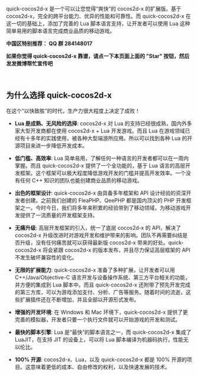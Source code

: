 quick-cocos2d-x 是一个可以让您觉得“爽快”的 cocos2d-x 的扩展版。基于 cocos2d-x，完全的跨平台能力、优异的性能和可靠性。而 quick-cocos2d-x 在这一切的基础上，添加了完善的 Lua 脚本语言支持，让开发者可以使用 Lua 这种简单易用的脚本语言完成商业品质的移动游戏。


**中国区特别推荐： QQ 群 284148017**

**如果你觉得 quick-cocos2d-x 靠谱，请点一下本页面上面的 "Star" 按钮，然后发发微博帮忙宣传吧**


<br />

## 为什么选择 quick-cocos2d-x

在这个“以快致胜”的时代，生产力很大程度上决定了成败！

-   **Lua 是成熟、无风险的选择**: cocos2d-x 对 Lua 的支持已经很成熟，国内外多家大型开发商都在使用 cocos2d-x + Lua 开发游戏。而且 Lua 在游戏领域已经有十多年的实践使用，被各种大型端游所应用。所以可以找到各种 Lua 的开源项目来进一步降低开发成本。

-   **低门槛、高效率**: Lua 简单易用，了解任何一种语言的开发者都可以在一周内掌握。而且 quick-cocos2d-x 提供了一个全功能的，基于 Lua 语言的高层开发框架。这个框架可以极大程度降低游戏开发的门槛并提高开发效率。一个没有任何 C++ 知识的团队也能创建商业品质的移动游戏。

-   **出色的框架设计**: quick-cocos2d-x 由具备多年框架和 API 设计经验的资深开发者创建。之前我们创建的 FleaPHP、QeePHP 都是国内顶尖的 PHP 开发框架之一。今时今日，我们将多年来积累的经验带到了移动领域，为移动游戏开发提供了一流质量的开发框架支持。

-   **无痛升级**: 高层开发框架的引入，统一了底层 cocos2d-x 的 API，解决了 cocos2d-x 升级改进时对游戏开发和维护带来的影响。团队不再需要纠结是否升级，没有任何痛苦就可以获得最新版 cocos2d-x 带来的好处。quick-cocos2d-x 将会紧跟 cocos2d-x 的版本发布，并且尽力保证高层框架的 API 不发生破坏兼容性的变化。

-   **无限的扩展能力**: quick-cocos2d-x 准备了多种扩展，让开发者可以用 C++/Java/Objective-C 语言开发与设备操作系统、第三方平台相关的功能，并方便的集成到 Lua 脚本中。而且 quick-cocos2d-x 还附带了预先开发完成的第三方库，可以为游戏添加支付、分析、广告等服务。随着时间的流逝，这些扩展插件还在不断增加，并且全部以开源形式发布。

-   **增强的开发环境**: 在 Windows 和 Mac 环境下，quick-cocos2d-x 提供了更完善的模拟器，开发者只要一个执行文件就可以开始游戏的开发和测试。

-   **最快的脚本引擎**: Lua 是“最快”的脚本语言之一，而 quick-cocos2d-x 集成了 LuaJIT，在支持 JIT 的设备上，可以将 Lua 脚本编译为机器码执行，性能无以伦比。

-   **100% 开源**: cocos2d-x、Lua，以及 quick-cocos2d-x 都是 100% 开源的项目。这意味着更低的成本、自由修改的权利，以及快速发展的技术。
